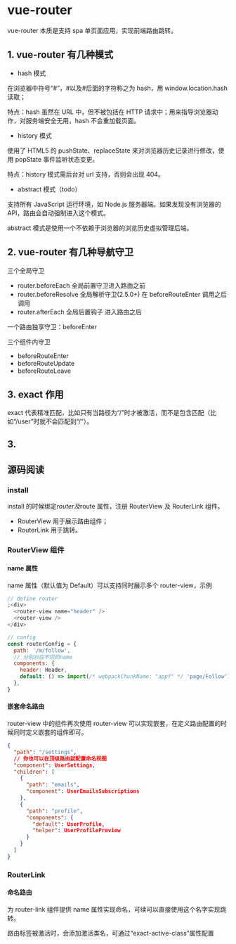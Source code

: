 # vue-router

vue-router 本质是支持 spa 单页面应用，实现前端路由跳转。

## 1. vue-router 有几种模式

- hash 模式

在浏览器中符号“#”，#以及#后面的字符称之为 hash，用 window.location.hash 读取；

特点：hash 虽然在 URL 中，但不被包括在 HTTP 请求中；用来指导浏览器动作，对服务端安全无用，hash 不会重加载页面。

- history 模式

使用了 HTML5 的 pushState、replaceState 来对浏览器历史记录进行修改，使用 popState 事件监听状态变更。

特点：history 模式需后台对 url 支持，否则会出现 404。

- abstract 模式（todo）

支持所有 JavaScript 运行环境，如 Node.js 服务器端。如果发现没有浏览器的 API，路由会自动强制进入这个模式。

abstract 模式是使用一个不依赖于浏览器的浏览历史虚拟管理后端。

## 2. vue-router 有几种导航守卫

三个全局守卫

- router.beforeEach 全局前置守卫进入路由之前
- router.beforeResolve 全局解析守卫(2.5.0+) 在 beforeRouteEnter 调用之后调用
- router.afterEach 全局后置钩子 进入路由之后

一个路由独享守卫：beforeEnter

三个组件内守卫

- beforeRouteEnter
- beforeRouteUpdate
- beforeRouteLeave

## 3. exact 作用

exact 代表精准匹配，比如<router-link to="/" exact></router-link>只有当路径为“/”时才被激活，而不是包含匹配（比如“/user”时就不会匹配到“/”）。

## 3.

## 源码阅读

### install

install 的时候绑定$router及$route 属性，注册 RouterView 及 RouterLink 组件。

- RouterView 用于展示路由组件；
- RouterLink 用于跳转。

### RouterView 组件

#### name 属性

name 属性（默认值为 Default）可以支持同时展示多个 router-view，示例

```javascript
// define router
;<div>
  <router-view name="header" />
  <router-view />
</div>

// config
const routerConfig = {
  path: '/m/follow',
  // 分别对应不同的name
  components: {
    header: Header,
    default: () => import(/* webpackChunkName: "appf" */ 'page/Follow'),
  },
}
```

#### 嵌套命名路由

router-view 中的组件再次使用 router-view 可以实现嵌套，在定义路由配置的时候同时定义嵌套的组件即可。

```json
{
  "path": "/settings",
  // 你也可以在顶级路由就配置命名视图
  "component": UserSettings,
  "children": [
    {
      "path": "emails",
      "component": UserEmailsSubscriptions
    },
    {
      "path": "profile",
      "components": {
        "default": UserProfile,
        "helper": UserProfilePreview
      }
    }
  ]
}
```

### RouterLink

#### 命名路由

为 router-link 组件提供 name 属性实现命名，可续可以直接使用这个名字实现跳转。

路由标签被激活时，会添加激活类名，可通过“exact-active-class”属性配置
